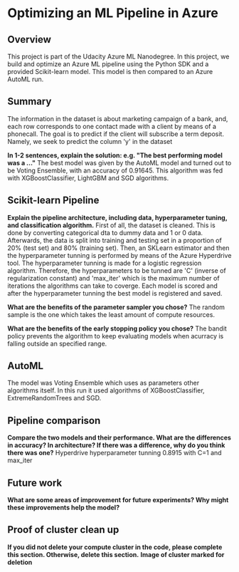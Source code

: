 # Optimizing an ML Pipeline in Azure

## Overview
This project is part of the Udacity Azure ML Nanodegree.
In this project, we build and optimize an Azure ML pipeline using the Python SDK and a provided Scikit-learn model.
This model is then compared to an Azure AutoML run.

## Summary
The information in the dataset is about marketing campaign of a bank, and, each row corresponds to one contact made with a client by means of a phonecall. The goal is to predict if the client will subscribe a term deposit. Namely, we seek to predict the column 'y' in the dataset

**In 1-2 sentences, explain the solution: e.g. "The best performing model was a ..."**
The best model was given by the AutoML model and turned out to be Voting Ensemble, with an accuracy of 0.91645. This algorithm was fed with XGBoostClassifier, LightGBM and SGD algorithms. 

## Scikit-learn Pipeline
**Explain the pipeline architecture, including data, hyperparameter tuning, and classification algorithm.**
First of all, the dataset is cleaned. This is done by converting categorical dta to dummy data and 1 or 0 data. Afterwards, the data is split into training and testing set in a proportion of 20% (test set) and 80% (training set). 
Then, an SKLearn estimator and then the hyperparameter tunning is performed by means of the Azure Hyperdrive tool. The hyperparameter tunning is made for a logistic regression algorithm. Therefore, the hyperparameters to be tunned are 'C' (inverse of regularization constant) and 'max_iter' which is the maximum number of iterations the algorithms can take to coverge.
Each model is scored and after the hyperparameter tunning the best model is registered and saved.

**What are the benefits of the parameter sampler you chose?**
The random sample is the one which takes the least amount of compute resources.


**What are the benefits of the early stopping policy you chose?**
The bandit policy prevents the algorithm to keep evaluating models when acurracy is falling outside an specified range.

## AutoML
The model was Voting Ensemble which uses as parameters other algorithms itself. In this run it used algorithms of XGBoostClassifier, ExtremeRandomTrees and SGD.

## Pipeline comparison
**Compare the two models and their performance. What are the differences in accuracy? In architecture? If there was a difference, why do you think there was one?**
Hyperdrive hyperparameter tunning 0.8915 with C=1 and max_iter

## Future work
**What are some areas of improvement for future experiments? Why might these improvements help the model?**

## Proof of cluster clean up
**If you did not delete your compute cluster in the code, please complete this section. Otherwise, delete this section.**
**Image of cluster marked for deletion**
